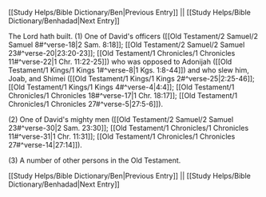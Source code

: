[[Study Helps/Bible Dictionary/Ben|Previous Entry]]  ||  [[Study Helps/Bible Dictionary/Benhadad|Next Entry]]

 The Lord hath built. (1) One of David's officers ([[Old Testament/2 Samuel/2 Samuel 8#^verse-18|2 Sam. 8:18]]; [[Old Testament/2 Samuel/2 Samuel 23#^verse-20|23:20-23]]; [[Old Testament/1 Chronicles/1 Chronicles 11#^verse-22|1 Chr. 11:22-25]]) who was opposed to Adonijah ([[Old Testament/1 Kings/1 Kings 1#^verse-8|1 Kgs. 1:8-44]]) and who slew him, Joab, and Shimei ([[Old Testament/1 Kings/1 Kings 2#^verse-25|2:25-46]]; [[Old Testament/1 Kings/1 Kings 4#^verse-4|4:4]]; [[Old Testament/1 Chronicles/1 Chronicles 18#^verse-17|1 Chr. 18:17]]; [[Old Testament/1 Chronicles/1 Chronicles 27#^verse-5|27:5-6]]).

 (2) One of David's mighty men ([[Old Testament/2 Samuel/2 Samuel 23#^verse-30|2 Sam. 23:30]]; [[Old Testament/1 Chronicles/1 Chronicles 11#^verse-31|1 Chr. 11:31]]; [[Old Testament/1 Chronicles/1 Chronicles 27#^verse-14|27:14]]).

 (3) A number of other persons in the Old Testament.

[[Study Helps/Bible Dictionary/Ben|Previous Entry]]  ||  [[Study Helps/Bible Dictionary/Benhadad|Next Entry]]